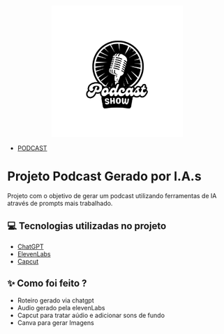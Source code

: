 <p align="center">
<img 
    src="./assets/Podcast Show Logo.png"
    width="300"
/>
</p>

- [PODCAST](https://github.com/SilvaViniciusw/podcast-by-IA/blame/main/assets/PODCAST.mp4/)


# Projeto Podcast Gerado por I.A.s

Projeto com o objetivo de gerar um podcast utilizando ferramentas de IA através de prompts mais trabalhado.

## 💻 Tecnologias utilizadas no projeto

- [ChatGPT](https://chat.openai.com/) 
- [ElevenLabs](https://beta.elevenlabs.io/)
- [Capcut](https://www.capcut.com/pt-br/)

## ✨ Como foi feito ?

- Roteiro gerado via chatgpt
- Audio gerado pela elevenLabs
- Capcut para tratar aúdio e adicionar sons de fundo
- Canva para gerar Imagens 

